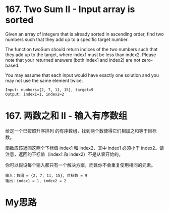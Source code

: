 # 167. Two Sum II - Input array is sorted
Given an array of integers that is already sorted in ascending order, find two numbers such that they add up to a specific target number.

The function twoSum should return indices of the two numbers such that they add up to the target, where index1 must be less than index2. Please note that your returned answers (both index1 and index2) are not zero-based.

You may assume that each input would have exactly one solution and you may not use the same element twice.
```
Input: numbers={2, 7, 11, 15}, target=9
Output: index1=1, index2=2
```

# 167. 两数之和 II - 输入有序数组
给定一个已按照升序排列 的有序数组，找到两个数使得它们相加之和等于目标数。

函数应该返回这两个下标值 index1 和 index2，其中 index1 必须小于 index2。请注意，返回的下标值（index1 和 index2）不是从零开始的。

你可以假设每个输入都只有一个解决方案，而且你不会重复使用相同的元素。

```
输入：数组 = {2, 7, 11, 15}, 目标数 = 9
输出：index1 = 1, index2 = 2
```

# My思路